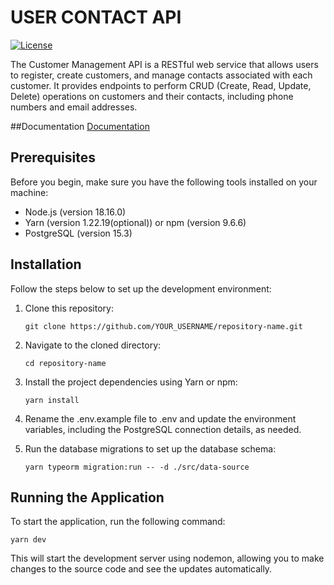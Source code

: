 # USER CONTACT API

[![License](https://img.shields.io/badge/license-MIT-blue.svg)](LICENSE)

The Customer Management API is a RESTful web service that allows users to register, create customers, and manage contacts associated with each customer. It provides endpoints to perform CRUD (Create, Read, Update, Delete) operations on customers and their contacts, including phone numbers and email addresses.

##Documentation
<a href="https://drmatheus.github.io/user-contact-API-documentation/"> Documentation </a>

## Prerequisites

Before you begin, make sure you have the following tools installed on your machine:

- Node.js (version 18.16.0)
- Yarn (version 1.22.19(optional)) or npm (version 9.6.6)
- PostgreSQL (version 15.3)

## Installation

Follow the steps below to set up the development environment:

1. Clone this repository:

   ```
   git clone https://github.com/YOUR_USERNAME/repository-name.git
   ```

2. Navigate to the cloned directory:

   ```
   cd repository-name
   ```

3. Install the project dependencies using Yarn or npm:

   ```
   yarn install
   ```

4. Rename the .env.example file to .env and update the environment variables, including the PostgreSQL connection details, as needed.

5. Run the database migrations to set up the database schema:

   ```
   yarn typeorm migration:run -- -d ./src/data-source
   ```

## Running the Application

To start the application, run the following command:<br>

```
yarn dev
```

This will start the development server using nodemon, allowing you to make changes to the source code and see the updates automatically.
